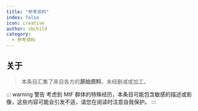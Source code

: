 ```yaml
---
title: "参考资料"
index: false
icon: creative
author: sbchild
category:
  - 参考资料
---
```


## 关于

> 本条目汇集了来自各方的**原始资料**，未经删减或加工。

::: warning 警告
考虑到 MtF 群体的特殊经历，本条目可能包含敏感的描述或影像，这些内容可能会引发不适，请您在阅读时注意自我保护。
:::
